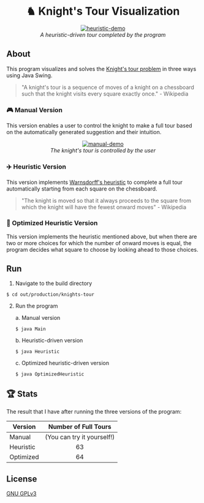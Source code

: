 <h1 align="center">♞ Knight's Tour Visualization</h1>

<div align="center">
    <a href="https://imgbb.com/"><img src="https://i.ibb.co/cNNfkfg/heuristic-demo.gif" alt="heuristic-demo" border="0"></a>
    <div align="center">
        <figcaption>
            <em>A heuristic-driven tour completed by the program</em>
        </figcaption>
    </div>
</div>

## About

This program visualizes and solves the [Knight's tour problem](https://en.wikipedia.org/wiki/Knight%27s_tour) in three ways using Java Swing.

> "A knight's tour is a sequence of moves of a knight on a chessboard such that the knight visits every square exactly once." - Wikipedia

### :video_game: Manual Version 

This version enables a user to control the knight to make a full tour based on the automatically generated suggestion and their intuition.

<div align="center">
    <a href="https://imgbb.com/"><img src="https://i.ibb.co/DrJVC90/manual-demo.gif" alt="manual-demo" border="0"></a>
    <div align="center">
        <figcaption>
            <em>The knight's tour is controlled by the user</em>
        </figcaption>
    </div>
</div>

### :airplane: Heuristic Version

This version implements [Warnsdorff's heuristic](https://www.geeksforgeeks.org/warnsdorffs-algorithm-knights-tour-problem/) to complete a full tour automatically starting from each square on the chessboard.

> "The knight is moved so that it always proceeds to the square from which the knight will have the fewest onward moves" - Wikipedia

### :rocket: Optimized Heuristic Version

This version implements the heuristic mentioned above, but when there are two or more choices for which the number of onward moves is equal, the program decides what square to choose by looking ahead to those choices.

## Run

1. Navigate to the build directory

```
$ cd out/production/knights-tour
```

2. Run the program

    a. Manual version

    ```
    $ java Main
    ```

    b. Heuristic-driven version

    ```
    $ java Heuristic
    ```

    c. Optimized heuristic-driven version

    ```
    $ java OptimizedHeuristic
    ```

## :trophy: Stats

The result that I have after running the three versions of the program:

| Version   |    Number of Full Tours    |
|-----------|:--------------------------:|
| Manual    | (You can try it yourself!) |
| Heuristic |             63             |
| Optimized |             64             |

## License

[GNU GPLv3](https://choosealicense.com/licenses/gpl-3.0/)